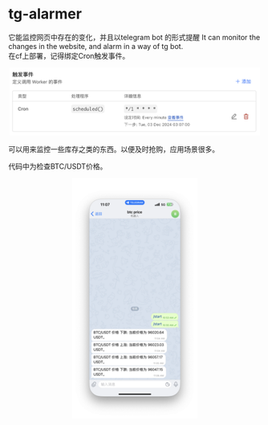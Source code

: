 # tg-alarmer
它能监控网页中存在的变化，并且以telegram bot 的形式提醒
It can monitor the changes in the website, and alarm in a way of tg bot.
<br>
在cf上部署，记得绑定Cron触发事件。
<br>
<p align="center">
  <img src="https://github.com/zhuolhc/tg-alarmer/blob/main/%E6%88%AA%E5%B1%8F2024-12-03%2011.07.16.png?raw=true" width="500">
</p>
可以用来监控一些库存之类的东西。以便及时抢购，应用场景很多。

<br>

代码中为检查BTC/USDT价格。
<p align="center">
  <img src="https://github.com/zhuolhc/tg-alarmer/blob/main/%E6%88%AA%E5%B1%8F2024-12-03%2011.07.50.png?raw=true" width="250">
</p>
